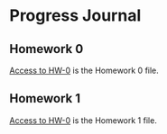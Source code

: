 # Progress Journal

## Homework 0

[Access to HW-0](files/HW-0.html) is the Homework 0 file.

## Homework 1

[Access to HW-0](files/360HW1.html) is the Homework 1 file.
